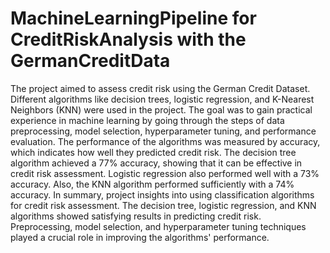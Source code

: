 # MachineLearningPipeline for CreditRiskAnalysis with the GermanCreditData
  The project aimed to assess credit risk using the German Credit Dataset. Different algorithms like decision trees, logistic regression, and K-Nearest Neighbors (KNN) were used in the project. The goal was to gain practical experience in machine learning by going through the steps of data preprocessing, model selection, hyperparameter tuning, and performance evaluation. The performance of the algorithms was measured by accuracy, which indicates how well they predicted credit risk. The decision tree algorithm achieved a 77% accuracy, showing that it can be effective in credit risk assessment. Logistic regression also performed well with a 73% accuracy. Also, the KNN algorithm performed sufficiently with a 74% accuracy. In summary, project insights into using classification algorithms for credit risk assessment. The decision tree, logistic regression, and KNN algorithms showed satisfying results in predicting credit risk. Preprocessing, model selection, and hyperparameter tuning techniques played a crucial role in improving the algorithms' performance.
